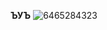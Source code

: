 **ЪУЪ**
![6465284323](https://github.com/user-attachments/assets/152cc7a3-544e-4ee1-a1f7-fd2ba8189587)
